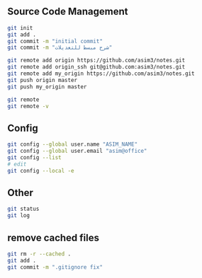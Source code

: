 ## Source Code Management



```bash
git init
git add .
git commit -m "initial commit"
git commit -m "شرح مبسط للتعديلات"
```

```bash
git remote add origin https://github.com/asim3/notes.git
git remote add origin_ssh git@github.com:asim3/notes.git
git remote add my_origin https://github.com/asim3/notes.git
git push origin master
git push my_origin master
```


```bash
git remote
git remote -v
```


## Config
```bash
git config --global user.name "ASIM_NAME"
git config --global user.email "asim@office"
git config --list
# edit
git config --local -e
```


## Other
```bash
git status
git log
```


## remove cached files
```bash
git rm -r --cached .
git add .
git commit -m ".gitignore fix"
```
